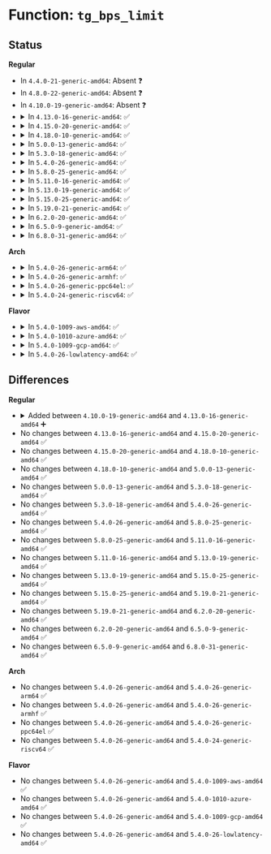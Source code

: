 # Function: <code>tg_bps_limit</code>

## Status
<b>Regular</b>
<ul>
<li>
In <code>4.4.0-21-generic-amd64</code>: Absent ❓
</li>
<li>
In <code>4.8.0-22-generic-amd64</code>: Absent ❓
</li>
<li>
In <code>4.10.0-19-generic-amd64</code>: Absent ❓
</li>
<li>
<details>
<summary>In <code>4.13.0-16-generic-amd64</code>: ✅</summary>

```c
uint64_t tg_bps_limit(struct throtl_grp * tg, int rw)
```

```json
{
  "name": "tg_bps_limit",
  "collision_type": "Unique Static",
  "inline_type": "No",
  "funcs": [
    {
      "addr": 18446744071583334048,
      "name": "tg_bps_limit",
      "external": false,
      "loc": "block/blk-throttle.c:294",
      "file": "block/blk-throttle.c",
      "inline": "seen, unknown",
      "caller_inline": [],
      "caller_func": [
        "block/blk-throttle.c:blk_throtl_bio",
        "block/blk-throttle.c:blk_throtl_bio",
        "block/blk-throttle.c:tg_conf_updated",
        "block/blk-throttle.c:tg_conf_updated",
        "block/blk-throttle.c:tg_conf_updated",
        "block/blk-throttle.c:tg_conf_updated",
        "block/blk-throttle.c:tg_may_dispatch",
        "block/blk-throttle.c:tg_may_dispatch",
        "block/blk-throttle.c:tg_may_dispatch",
        "block/blk-throttle.c:tg_update_has_rules"
      ]
    }
  ],
  "symbols": [
    {
      "addr": 18446744071583334048,
      "name": "tg_bps_limit",
      "section": ".text",
      "bind": "STB_LOCAL",
      "size": 274
    }
  ]
}
```
</details>
</li>
<li>
<details>
<summary>In <code>4.15.0-20-generic-amd64</code>: ✅</summary>

```c
uint64_t tg_bps_limit(struct throtl_grp * tg, int rw)
```

```json
{
  "name": "tg_bps_limit",
  "collision_type": "Unique Static",
  "inline_type": "No",
  "funcs": [
    {
      "addr": 18446744071583517344,
      "name": "tg_bps_limit",
      "external": false,
      "loc": "block/blk-throttle.c:295",
      "file": "block/blk-throttle.c",
      "inline": "seen, unknown",
      "caller_inline": [],
      "caller_func": [
        "block/blk-throttle.c:blk_throtl_bio",
        "block/blk-throttle.c:blk_throtl_bio",
        "block/blk-throttle.c:blk_throtl_bio",
        "block/blk-throttle.c:tg_conf_updated",
        "block/blk-throttle.c:tg_conf_updated",
        "block/blk-throttle.c:tg_conf_updated",
        "block/blk-throttle.c:tg_conf_updated",
        "block/blk-throttle.c:tg_dispatch_one_bio",
        "block/blk-throttle.c:tg_may_dispatch",
        "block/blk-throttle.c:tg_may_dispatch",
        "block/blk-throttle.c:tg_may_dispatch",
        "block/blk-throttle.c:tg_update_has_rules"
      ]
    }
  ],
  "symbols": [
    {
      "addr": 18446744071583517344,
      "name": "tg_bps_limit",
      "section": ".text",
      "bind": "STB_LOCAL",
      "size": 277
    }
  ]
}
```
</details>
</li>
<li>
<details>
<summary>In <code>4.18.0-10-generic-amd64</code>: ✅</summary>

```c
uint64_t tg_bps_limit(struct throtl_grp * tg, int rw)
```

```json
{
  "name": "tg_bps_limit",
  "collision_type": "Unique Static",
  "inline_type": "No",
  "funcs": [
    {
      "addr": 18446744071583731792,
      "name": "tg_bps_limit",
      "external": false,
      "loc": "block/blk-throttle.c:293",
      "file": "block/blk-throttle.c",
      "inline": "seen, unknown",
      "caller_inline": [],
      "caller_func": [
        "block/blk-throttle.c:blk_throtl_bio",
        "block/blk-throttle.c:blk_throtl_bio",
        "block/blk-throttle.c:blk_throtl_bio",
        "block/blk-throttle.c:tg_conf_updated",
        "block/blk-throttle.c:tg_conf_updated",
        "block/blk-throttle.c:tg_conf_updated",
        "block/blk-throttle.c:tg_conf_updated",
        "block/blk-throttle.c:tg_dispatch_one_bio",
        "block/blk-throttle.c:tg_may_dispatch",
        "block/blk-throttle.c:tg_may_dispatch",
        "block/blk-throttle.c:tg_may_dispatch",
        "block/blk-throttle.c:tg_update_has_rules"
      ]
    }
  ],
  "symbols": [
    {
      "addr": 18446744071583731792,
      "name": "tg_bps_limit",
      "section": ".text",
      "bind": "STB_LOCAL",
      "size": 286
    }
  ]
}
```
</details>
</li>
<li>
<details>
<summary>In <code>5.0.0-13-generic-amd64</code>: ✅</summary>

```c
uint64_t tg_bps_limit(struct throtl_grp * tg, int rw)
```

```json
{
  "name": "tg_bps_limit",
  "collision_type": "Unique Static",
  "inline_type": "No",
  "funcs": [
    {
      "addr": 18446744071583839440,
      "name": "tg_bps_limit",
      "external": false,
      "loc": "block/blk-throttle.c:292",
      "file": "block/blk-throttle.c",
      "inline": "seen, unknown",
      "caller_inline": [],
      "caller_func": [
        "block/blk-throttle.c:blk_throtl_bio",
        "block/blk-throttle.c:blk_throtl_bio",
        "block/blk-throttle.c:blk_throtl_bio",
        "block/blk-throttle.c:tg_conf_updated",
        "block/blk-throttle.c:tg_conf_updated",
        "block/blk-throttle.c:tg_conf_updated",
        "block/blk-throttle.c:tg_conf_updated",
        "block/blk-throttle.c:tg_dispatch_one_bio",
        "block/blk-throttle.c:tg_may_dispatch",
        "block/blk-throttle.c:tg_may_dispatch",
        "block/blk-throttle.c:tg_may_dispatch",
        "block/blk-throttle.c:tg_update_has_rules"
      ]
    }
  ],
  "symbols": [
    {
      "addr": 18446744071583839440,
      "name": "tg_bps_limit",
      "section": ".text",
      "bind": "STB_LOCAL",
      "size": 287
    }
  ]
}
```
</details>
</li>
<li>
<details>
<summary>In <code>5.3.0-18-generic-amd64</code>: ✅</summary>

```c
uint64_t tg_bps_limit(struct throtl_grp * tg, int rw)
```

```json
{
  "name": "tg_bps_limit",
  "collision_type": "Unique Static",
  "inline_type": "No",
  "funcs": [
    {
      "addr": 18446744071584030592,
      "name": "tg_bps_limit",
      "external": false,
      "loc": "block/blk-throttle.c:292",
      "file": "block/blk-throttle.c",
      "inline": "seen, unknown",
      "caller_inline": [],
      "caller_func": [
        "block/blk-throttle.c:blk_throtl_bio",
        "block/blk-throttle.c:blk_throtl_bio",
        "block/blk-throttle.c:blk_throtl_bio",
        "block/blk-throttle.c:tg_conf_updated",
        "block/blk-throttle.c:tg_conf_updated",
        "block/blk-throttle.c:tg_conf_updated",
        "block/blk-throttle.c:tg_conf_updated",
        "block/blk-throttle.c:tg_dispatch_one_bio",
        "block/blk-throttle.c:tg_may_dispatch",
        "block/blk-throttle.c:tg_may_dispatch",
        "block/blk-throttle.c:tg_may_dispatch",
        "block/blk-throttle.c:tg_update_has_rules"
      ]
    }
  ],
  "symbols": [
    {
      "addr": 18446744071584030592,
      "name": "tg_bps_limit",
      "section": ".text",
      "bind": "STB_LOCAL",
      "size": 291
    }
  ]
}
```
</details>
</li>
<li>
<details>
<summary>In <code>5.4.0-26-generic-amd64</code>: ✅</summary>

```c
uint64_t tg_bps_limit(struct throtl_grp * tg, int rw)
```

```json
{
  "name": "tg_bps_limit",
  "collision_type": "Unique Static",
  "inline_type": "No",
  "funcs": [
    {
      "addr": 18446744071584134384,
      "name": "tg_bps_limit",
      "external": false,
      "loc": "block/blk-throttle.c:292",
      "file": "block/blk-throttle.c",
      "inline": "seen, unknown",
      "caller_inline": [],
      "caller_func": [
        "block/blk-throttle.c:blk_throtl_bio",
        "block/blk-throttle.c:blk_throtl_bio",
        "block/blk-throttle.c:blk_throtl_bio",
        "block/blk-throttle.c:tg_conf_updated",
        "block/blk-throttle.c:tg_conf_updated",
        "block/blk-throttle.c:tg_conf_updated",
        "block/blk-throttle.c:tg_conf_updated",
        "block/blk-throttle.c:tg_dispatch_one_bio",
        "block/blk-throttle.c:tg_may_dispatch",
        "block/blk-throttle.c:tg_may_dispatch",
        "block/blk-throttle.c:tg_may_dispatch",
        "block/blk-throttle.c:tg_update_has_rules"
      ]
    }
  ],
  "symbols": [
    {
      "addr": 18446744071584134384,
      "name": "tg_bps_limit",
      "section": ".text",
      "bind": "STB_LOCAL",
      "size": 291
    }
  ]
}
```
</details>
</li>
<li>
<details>
<summary>In <code>5.8.0-25-generic-amd64</code>: ✅</summary>

```c
uint64_t tg_bps_limit(struct throtl_grp * tg, int rw)
```

```json
{
  "name": "tg_bps_limit",
  "collision_type": "Unique Static",
  "inline_type": "No",
  "funcs": [
    {
      "addr": 18446744071584537184,
      "name": "tg_bps_limit",
      "external": false,
      "loc": "block/blk-throttle.c:296",
      "file": "block/blk-throttle.c",
      "inline": "seen, unknown",
      "caller_inline": [],
      "caller_func": [
        "block/blk-throttle.c:blk_throtl_bio",
        "block/blk-throttle.c:blk_throtl_bio",
        "block/blk-throttle.c:tg_conf_updated",
        "block/blk-throttle.c:tg_conf_updated",
        "block/blk-throttle.c:tg_conf_updated",
        "block/blk-throttle.c:tg_conf_updated",
        "block/blk-throttle.c:tg_may_dispatch",
        "block/blk-throttle.c:tg_may_dispatch",
        "block/blk-throttle.c:tg_may_dispatch",
        "block/blk-throttle.c:throtl_trim_slice",
        "block/blk-throttle.c:tg_update_has_rules"
      ]
    }
  ],
  "symbols": [
    {
      "addr": 18446744071584537184,
      "name": "tg_bps_limit",
      "section": ".text",
      "bind": "STB_LOCAL",
      "size": 291
    }
  ]
}
```
</details>
</li>
<li>
<details>
<summary>In <code>5.11.0-16-generic-amd64</code>: ✅</summary>

```c
uint64_t tg_bps_limit(struct throtl_grp * tg, int rw)
```

```json
{
  "name": "tg_bps_limit",
  "collision_type": "Unique Static",
  "inline_type": "No",
  "funcs": [
    {
      "addr": 18446744071584645008,
      "name": "tg_bps_limit",
      "external": false,
      "loc": "block/blk-throttle.c:296",
      "file": "block/blk-throttle.c",
      "inline": "seen, unknown",
      "caller_inline": [],
      "caller_func": [
        "block/blk-throttle.c:blk_throtl_bio",
        "block/blk-throttle.c:blk_throtl_bio",
        "block/blk-throttle.c:tg_conf_updated",
        "block/blk-throttle.c:tg_conf_updated",
        "block/blk-throttle.c:tg_conf_updated",
        "block/blk-throttle.c:tg_conf_updated",
        "block/blk-throttle.c:tg_may_dispatch",
        "block/blk-throttle.c:throtl_trim_slice",
        "block/blk-throttle.c:tg_update_has_rules"
      ]
    }
  ],
  "symbols": [
    {
      "addr": 18446744071584645008,
      "name": "tg_bps_limit",
      "section": ".text",
      "bind": "STB_LOCAL",
      "size": 291
    }
  ]
}
```
</details>
</li>
<li>
<details>
<summary>In <code>5.13.0-19-generic-amd64</code>: ✅</summary>

```c
uint64_t tg_bps_limit(struct throtl_grp * tg, int rw)
```

```json
{
  "name": "tg_bps_limit",
  "collision_type": "Unique Static",
  "inline_type": "No",
  "funcs": [
    {
      "addr": 18446744071584673248,
      "name": "tg_bps_limit",
      "external": false,
      "loc": "block/blk-throttle.c:296",
      "file": "block/blk-throttle.c",
      "inline": "seen, unknown",
      "caller_inline": [],
      "caller_func": [
        "block/blk-throttle.c:blk_throtl_bio",
        "block/blk-throttle.c:blk_throtl_bio",
        "block/blk-throttle.c:tg_conf_updated",
        "block/blk-throttle.c:tg_conf_updated",
        "block/blk-throttle.c:tg_conf_updated",
        "block/blk-throttle.c:tg_conf_updated",
        "block/blk-throttle.c:tg_may_dispatch",
        "block/blk-throttle.c:throtl_trim_slice",
        "block/blk-throttle.c:tg_update_has_rules"
      ]
    }
  ],
  "symbols": [
    {
      "addr": 18446744071584673248,
      "name": "tg_bps_limit",
      "section": ".text",
      "bind": "STB_LOCAL",
      "size": 309
    }
  ]
}
```
</details>
</li>
<li>
<details>
<summary>In <code>5.15.0-25-generic-amd64</code>: ✅</summary>

```c
uint64_t tg_bps_limit(struct throtl_grp * tg, int rw)
```

```json
{
  "name": "tg_bps_limit",
  "collision_type": "Unique Static",
  "inline_type": "No",
  "funcs": [
    {
      "addr": 18446744071585091136,
      "name": "tg_bps_limit",
      "external": false,
      "loc": "block/blk-throttle.c:299",
      "file": "block/blk-throttle.c",
      "inline": "seen, unknown",
      "caller_inline": [],
      "caller_func": [
        "block/blk-throttle.c:blk_throtl_bio",
        "block/blk-throttle.c:blk_throtl_bio",
        "block/blk-throttle.c:tg_conf_updated",
        "block/blk-throttle.c:tg_conf_updated",
        "block/blk-throttle.c:tg_conf_updated",
        "block/blk-throttle.c:tg_conf_updated",
        "block/blk-throttle.c:tg_may_dispatch",
        "block/blk-throttle.c:throtl_trim_slice",
        "block/blk-throttle.c:tg_update_has_rules"
      ]
    }
  ],
  "symbols": [
    {
      "addr": 18446744071585091136,
      "name": "tg_bps_limit",
      "section": ".text",
      "bind": "STB_LOCAL",
      "size": 598
    }
  ]
}
```
</details>
</li>
<li>
<details>
<summary>In <code>5.19.0-21-generic-amd64</code>: ✅</summary>

```c
uint64_t tg_bps_limit(struct throtl_grp * tg, int rw)
```

```json
{
  "name": "tg_bps_limit",
  "collision_type": "Unique Static",
  "inline_type": "No",
  "funcs": [
    {
      "addr": 18446744071585821728,
      "name": "tg_bps_limit",
      "external": false,
      "loc": "block/blk-throttle.c:147",
      "file": "block/blk-throttle.c",
      "inline": "seen, unknown",
      "caller_inline": [],
      "caller_func": [
        "block/blk-throttle.c:__blk_throtl_bio",
        "block/blk-throttle.c:__blk_throtl_bio",
        "block/blk-throttle.c:tg_conf_updated",
        "block/blk-throttle.c:tg_conf_updated",
        "block/blk-throttle.c:tg_conf_updated",
        "block/blk-throttle.c:tg_conf_updated",
        "block/blk-throttle.c:tg_may_dispatch",
        "block/blk-throttle.c:throtl_trim_slice",
        "block/blk-throttle.c:tg_update_has_rules"
      ]
    }
  ],
  "symbols": [
    {
      "addr": 18446744071585821728,
      "name": "tg_bps_limit",
      "section": ".text",
      "bind": "STB_LOCAL",
      "size": 630
    }
  ]
}
```
</details>
</li>
<li>
<details>
<summary>In <code>6.2.0-20-generic-amd64</code>: ✅</summary>

```c
uint64_t tg_bps_limit(struct throtl_grp * tg, int rw)
```

```json
{
  "name": "tg_bps_limit",
  "collision_type": "Unique Static",
  "inline_type": "No",
  "funcs": [
    {
      "addr": 18446744071586603824,
      "name": "tg_bps_limit",
      "external": false,
      "loc": "block/blk-throttle.c:147",
      "file": "block/blk-throttle.c",
      "inline": "seen, unknown",
      "caller_inline": [],
      "caller_func": [
        "block/blk-throttle.c:__blk_throtl_bio",
        "block/blk-throttle.c:__blk_throtl_bio",
        "block/blk-throttle.c:tg_conf_updated",
        "block/blk-throttle.c:tg_conf_updated",
        "block/blk-throttle.c:tg_conf_updated",
        "block/blk-throttle.c:tg_conf_updated",
        "block/blk-throttle.c:tg_may_dispatch",
        "block/blk-throttle.c:__tg_update_carryover",
        "block/blk-throttle.c:throtl_trim_slice",
        "block/blk-throttle.c:tg_update_has_rules"
      ]
    }
  ],
  "symbols": [
    {
      "addr": 18446744071586603824,
      "name": "tg_bps_limit",
      "section": ".text",
      "bind": "STB_LOCAL",
      "size": 630
    }
  ]
}
```
</details>
</li>
<li>
<details>
<summary>In <code>6.5.0-9-generic-amd64</code>: ✅</summary>

```c
uint64_t tg_bps_limit(struct throtl_grp * tg, int rw)
```

```json
{
  "name": "tg_bps_limit",
  "collision_type": "Unique Static",
  "inline_type": "No",
  "funcs": [
    {
      "addr": 18446744071586862080,
      "name": "tg_bps_limit",
      "external": false,
      "loc": "block/blk-throttle.c:147",
      "file": "block/blk-throttle.c",
      "inline": "seen, unknown",
      "caller_inline": [],
      "caller_func": [
        "block/blk-throttle.c:__blk_throtl_bio",
        "block/blk-throttle.c:__blk_throtl_bio",
        "block/blk-throttle.c:tg_conf_updated",
        "block/blk-throttle.c:tg_conf_updated",
        "block/blk-throttle.c:tg_conf_updated",
        "block/blk-throttle.c:tg_conf_updated",
        "block/blk-throttle.c:tg_may_dispatch",
        "block/blk-throttle.c:__tg_update_carryover",
        "block/blk-throttle.c:throtl_trim_slice",
        "block/blk-throttle.c:tg_update_has_rules"
      ]
    }
  ],
  "symbols": [
    {
      "addr": 18446744071586862080,
      "name": "tg_bps_limit",
      "section": ".text",
      "bind": "STB_LOCAL",
      "size": 630
    }
  ]
}
```
</details>
</li>
<li>
<details>
<summary>In <code>6.8.0-31-generic-amd64</code>: ✅</summary>

```c
uint64_t tg_bps_limit(struct throtl_grp * tg, int rw)
```

```json
{
  "name": "tg_bps_limit",
  "collision_type": "Unique Static",
  "inline_type": "No",
  "funcs": [
    {
      "addr": 18446744071587139536,
      "name": "tg_bps_limit",
      "external": false,
      "loc": "block/blk-throttle.c:147",
      "file": "block/blk-throttle.c",
      "inline": "seen, unknown",
      "caller_inline": [],
      "caller_func": [
        "block/blk-throttle.c:__blk_throtl_bio",
        "block/blk-throttle.c:__blk_throtl_bio",
        "block/blk-throttle.c:tg_conf_updated",
        "block/blk-throttle.c:tg_conf_updated",
        "block/blk-throttle.c:tg_conf_updated",
        "block/blk-throttle.c:tg_conf_updated",
        "block/blk-throttle.c:tg_may_dispatch",
        "block/blk-throttle.c:__tg_update_carryover",
        "block/blk-throttle.c:throtl_trim_slice",
        "block/blk-throttle.c:tg_update_has_rules"
      ]
    }
  ],
  "symbols": [
    {
      "addr": 18446744071587139536,
      "name": "tg_bps_limit",
      "section": ".text",
      "bind": "STB_LOCAL",
      "size": 630
    }
  ]
}
```
</details>
</li>
</ul>
<b>Arch</b>
<ul>
<li>
<details>
<summary>In <code>5.4.0-26-generic-arm64</code>: ✅</summary>

```c
uint64_t tg_bps_limit(struct throtl_grp * tg, int rw)
```

```json
{
  "name": "tg_bps_limit",
  "collision_type": "Unique Static",
  "inline_type": "No",
  "funcs": [
    {
      "addr": 18446603336495985120,
      "name": "tg_bps_limit",
      "external": false,
      "loc": "block/blk-throttle.c:292",
      "file": "block/blk-throttle.c",
      "inline": "seen, unknown",
      "caller_inline": [],
      "caller_func": [
        "block/blk-throttle.c:blk_throtl_bio",
        "block/blk-throttle.c:blk_throtl_bio",
        "block/blk-throttle.c:blk_throtl_bio",
        "block/blk-throttle.c:tg_conf_updated",
        "block/blk-throttle.c:tg_conf_updated",
        "block/blk-throttle.c:tg_conf_updated",
        "block/blk-throttle.c:tg_conf_updated",
        "block/blk-throttle.c:tg_dispatch_one_bio",
        "block/blk-throttle.c:tg_may_dispatch",
        "block/blk-throttle.c:tg_may_dispatch",
        "block/blk-throttle.c:tg_may_dispatch",
        "block/blk-throttle.c:tg_update_has_rules"
      ]
    }
  ],
  "symbols": [
    {
      "addr": 18446603336495985120,
      "name": "tg_bps_limit",
      "section": ".text",
      "bind": "STB_LOCAL",
      "size": 288
    }
  ]
}
```
</details>
</li>
<li>
<details>
<summary>In <code>5.4.0-26-generic-armhf</code>: ✅</summary>

```c
uint64_t tg_bps_limit(struct throtl_grp * tg, int rw)
```

```json
{
  "name": "tg_bps_limit",
  "collision_type": "Unique Static",
  "inline_type": "No",
  "funcs": [
    {
      "addr": 3229324868,
      "name": "tg_bps_limit",
      "external": false,
      "loc": "block/blk-throttle.c:292",
      "file": "block/blk-throttle.c",
      "inline": "seen, unknown",
      "caller_inline": [],
      "caller_func": [
        "block/blk-throttle.c:blk_throtl_bio",
        "block/blk-throttle.c:blk_throtl_bio",
        "block/blk-throttle.c:blk_throtl_bio",
        "block/blk-throttle.c:tg_conf_updated",
        "block/blk-throttle.c:tg_conf_updated",
        "block/blk-throttle.c:tg_conf_updated",
        "block/blk-throttle.c:tg_conf_updated",
        "block/blk-throttle.c:tg_dispatch_one_bio",
        "block/blk-throttle.c:tg_may_dispatch",
        "block/blk-throttle.c:tg_may_dispatch",
        "block/blk-throttle.c:tg_may_dispatch",
        "block/blk-throttle.c:tg_update_has_rules"
      ]
    }
  ],
  "symbols": [
    {
      "addr": 3229324868,
      "name": "tg_bps_limit",
      "section": ".text",
      "bind": "STB_LOCAL",
      "size": 332
    }
  ]
}
```
</details>
</li>
<li>
<details>
<summary>In <code>5.4.0-26-generic-ppc64el</code>: ✅</summary>

```c
uint64_t tg_bps_limit(struct throtl_grp * tg, int rw)
```

```json
{
  "name": "tg_bps_limit",
  "collision_type": "Unique Static",
  "inline_type": "No",
  "funcs": [
    {
      "addr": 13835058055290209440,
      "name": "tg_bps_limit",
      "external": false,
      "loc": "block/blk-throttle.c:292",
      "file": "block/blk-throttle.c",
      "inline": "seen, unknown",
      "caller_inline": [],
      "caller_func": [
        "block/blk-throttle.c:blk_throtl_bio",
        "block/blk-throttle.c:blk_throtl_bio",
        "block/blk-throttle.c:blk_throtl_bio",
        "block/blk-throttle.c:tg_conf_updated",
        "block/blk-throttle.c:tg_conf_updated",
        "block/blk-throttle.c:tg_conf_updated",
        "block/blk-throttle.c:tg_conf_updated",
        "block/blk-throttle.c:tg_dispatch_one_bio",
        "block/blk-throttle.c:tg_may_dispatch",
        "block/blk-throttle.c:tg_may_dispatch",
        "block/blk-throttle.c:tg_may_dispatch",
        "block/blk-throttle.c:tg_update_has_rules"
      ]
    }
  ],
  "symbols": [
    {
      "addr": 13835058055290209440,
      "name": "tg_bps_limit",
      "section": ".text",
      "bind": "STB_LOCAL",
      "size": 328
    }
  ]
}
```
</details>
</li>
<li>
<details>
<summary>In <code>5.4.0-24-generic-riscv64</code>: ✅</summary>

```c
uint64_t tg_bps_limit(struct throtl_grp * tg, int rw)
```

```json
{
  "name": "tg_bps_limit",
  "collision_type": "Unique Static",
  "inline_type": "No",
  "funcs": [
    {
      "addr": 18446743936275083518,
      "name": "tg_bps_limit",
      "external": false,
      "loc": "block/blk-throttle.c:292",
      "file": "block/blk-throttle.c",
      "inline": "seen, unknown",
      "caller_inline": [],
      "caller_func": [
        "block/blk-throttle.c:blk_throtl_bio",
        "block/blk-throttle.c:blk_throtl_bio",
        "block/blk-throttle.c:blk_throtl_bio",
        "block/blk-throttle.c:tg_conf_updated",
        "block/blk-throttle.c:tg_conf_updated",
        "block/blk-throttle.c:tg_conf_updated",
        "block/blk-throttle.c:tg_conf_updated",
        "block/blk-throttle.c:tg_dispatch_one_bio",
        "block/blk-throttle.c:tg_may_dispatch",
        "block/blk-throttle.c:tg_may_dispatch",
        "block/blk-throttle.c:tg_may_dispatch",
        "block/blk-throttle.c:tg_update_has_rules"
      ]
    }
  ],
  "symbols": [
    {
      "addr": 18446743936275083518,
      "name": "tg_bps_limit",
      "section": ".text",
      "bind": "STB_LOCAL",
      "size": 254
    }
  ]
}
```
</details>
</li>
</ul>
<b>Flavor</b>
<ul>
<li>
<details>
<summary>In <code>5.4.0-1009-aws-amd64</code>: ✅</summary>

```c
uint64_t tg_bps_limit(struct throtl_grp * tg, int rw)
```

```json
{
  "name": "tg_bps_limit",
  "collision_type": "Unique Static",
  "inline_type": "No",
  "funcs": [
    {
      "addr": 18446744071584103120,
      "name": "tg_bps_limit",
      "external": false,
      "loc": "block/blk-throttle.c:292",
      "file": "block/blk-throttle.c",
      "inline": "seen, unknown",
      "caller_inline": [],
      "caller_func": [
        "block/blk-throttle.c:blk_throtl_bio",
        "block/blk-throttle.c:blk_throtl_bio",
        "block/blk-throttle.c:blk_throtl_bio",
        "block/blk-throttle.c:tg_conf_updated",
        "block/blk-throttle.c:tg_conf_updated",
        "block/blk-throttle.c:tg_conf_updated",
        "block/blk-throttle.c:tg_conf_updated",
        "block/blk-throttle.c:tg_dispatch_one_bio",
        "block/blk-throttle.c:tg_may_dispatch",
        "block/blk-throttle.c:tg_may_dispatch",
        "block/blk-throttle.c:tg_may_dispatch",
        "block/blk-throttle.c:tg_update_has_rules"
      ]
    }
  ],
  "symbols": [
    {
      "addr": 18446744071584103120,
      "name": "tg_bps_limit",
      "section": ".text",
      "bind": "STB_LOCAL",
      "size": 291
    }
  ]
}
```
</details>
</li>
<li>
<details>
<summary>In <code>5.4.0-1010-azure-amd64</code>: ✅</summary>

```c
uint64_t tg_bps_limit(struct throtl_grp * tg, int rw)
```

```json
{
  "name": "tg_bps_limit",
  "collision_type": "Unique Static",
  "inline_type": "No",
  "funcs": [
    {
      "addr": 18446744071584038800,
      "name": "tg_bps_limit",
      "external": false,
      "loc": "block/blk-throttle.c:292",
      "file": "block/blk-throttle.c",
      "inline": "seen, unknown",
      "caller_inline": [],
      "caller_func": [
        "block/blk-throttle.c:blk_throtl_bio",
        "block/blk-throttle.c:blk_throtl_bio",
        "block/blk-throttle.c:blk_throtl_bio",
        "block/blk-throttle.c:tg_conf_updated",
        "block/blk-throttle.c:tg_conf_updated",
        "block/blk-throttle.c:tg_conf_updated",
        "block/blk-throttle.c:tg_conf_updated",
        "block/blk-throttle.c:tg_dispatch_one_bio",
        "block/blk-throttle.c:tg_may_dispatch",
        "block/blk-throttle.c:tg_may_dispatch",
        "block/blk-throttle.c:tg_may_dispatch",
        "block/blk-throttle.c:tg_update_has_rules"
      ]
    }
  ],
  "symbols": [
    {
      "addr": 18446744071584038800,
      "name": "tg_bps_limit",
      "section": ".text",
      "bind": "STB_LOCAL",
      "size": 291
    }
  ]
}
```
</details>
</li>
<li>
<details>
<summary>In <code>5.4.0-1009-gcp-amd64</code>: ✅</summary>

```c
uint64_t tg_bps_limit(struct throtl_grp * tg, int rw)
```

```json
{
  "name": "tg_bps_limit",
  "collision_type": "Unique Static",
  "inline_type": "No",
  "funcs": [
    {
      "addr": 18446744071584086880,
      "name": "tg_bps_limit",
      "external": false,
      "loc": "block/blk-throttle.c:292",
      "file": "block/blk-throttle.c",
      "inline": "seen, unknown",
      "caller_inline": [],
      "caller_func": [
        "block/blk-throttle.c:blk_throtl_bio",
        "block/blk-throttle.c:blk_throtl_bio",
        "block/blk-throttle.c:blk_throtl_bio",
        "block/blk-throttle.c:tg_conf_updated",
        "block/blk-throttle.c:tg_conf_updated",
        "block/blk-throttle.c:tg_conf_updated",
        "block/blk-throttle.c:tg_conf_updated",
        "block/blk-throttle.c:tg_dispatch_one_bio",
        "block/blk-throttle.c:tg_may_dispatch",
        "block/blk-throttle.c:tg_may_dispatch",
        "block/blk-throttle.c:tg_may_dispatch",
        "block/blk-throttle.c:tg_update_has_rules"
      ]
    }
  ],
  "symbols": [
    {
      "addr": 18446744071584086880,
      "name": "tg_bps_limit",
      "section": ".text",
      "bind": "STB_LOCAL",
      "size": 291
    }
  ]
}
```
</details>
</li>
<li>
<details>
<summary>In <code>5.4.0-26-lowlatency-amd64</code>: ✅</summary>

```c
uint64_t tg_bps_limit(struct throtl_grp * tg, int rw)
```

```json
{
  "name": "tg_bps_limit",
  "collision_type": "Unique Static",
  "inline_type": "No",
  "funcs": [
    {
      "addr": 18446744071584189744,
      "name": "tg_bps_limit",
      "external": false,
      "loc": "block/blk-throttle.c:292",
      "file": "block/blk-throttle.c",
      "inline": "seen, unknown",
      "caller_inline": [],
      "caller_func": [
        "block/blk-throttle.c:blk_throtl_bio",
        "block/blk-throttle.c:blk_throtl_bio",
        "block/blk-throttle.c:blk_throtl_bio",
        "block/blk-throttle.c:tg_conf_updated",
        "block/blk-throttle.c:tg_conf_updated",
        "block/blk-throttle.c:tg_conf_updated",
        "block/blk-throttle.c:tg_conf_updated",
        "block/blk-throttle.c:tg_dispatch_one_bio",
        "block/blk-throttle.c:tg_may_dispatch",
        "block/blk-throttle.c:tg_may_dispatch",
        "block/blk-throttle.c:tg_may_dispatch",
        "block/blk-throttle.c:tg_update_has_rules"
      ]
    }
  ],
  "symbols": [
    {
      "addr": 18446744071584189744,
      "name": "tg_bps_limit",
      "section": ".text",
      "bind": "STB_LOCAL",
      "size": 291
    }
  ]
}
```
</details>
</li>
</ul>

## Differences
<b>Regular</b>
<ul>
<li>
<details>
<summary>Added between <code>4.10.0-19-generic-amd64</code> and <code>4.13.0-16-generic-amd64</code> ➕</summary>

```c
uint64_t tg_bps_limit(struct throtl_grp * tg, int rw)
```
</details>
</li>
<li>
No changes between <code>4.13.0-16-generic-amd64</code> and <code>4.15.0-20-generic-amd64</code> ✅
</li>
<li>
No changes between <code>4.15.0-20-generic-amd64</code> and <code>4.18.0-10-generic-amd64</code> ✅
</li>
<li>
No changes between <code>4.18.0-10-generic-amd64</code> and <code>5.0.0-13-generic-amd64</code> ✅
</li>
<li>
No changes between <code>5.0.0-13-generic-amd64</code> and <code>5.3.0-18-generic-amd64</code> ✅
</li>
<li>
No changes between <code>5.3.0-18-generic-amd64</code> and <code>5.4.0-26-generic-amd64</code> ✅
</li>
<li>
No changes between <code>5.4.0-26-generic-amd64</code> and <code>5.8.0-25-generic-amd64</code> ✅
</li>
<li>
No changes between <code>5.8.0-25-generic-amd64</code> and <code>5.11.0-16-generic-amd64</code> ✅
</li>
<li>
No changes between <code>5.11.0-16-generic-amd64</code> and <code>5.13.0-19-generic-amd64</code> ✅
</li>
<li>
No changes between <code>5.13.0-19-generic-amd64</code> and <code>5.15.0-25-generic-amd64</code> ✅
</li>
<li>
No changes between <code>5.15.0-25-generic-amd64</code> and <code>5.19.0-21-generic-amd64</code> ✅
</li>
<li>
No changes between <code>5.19.0-21-generic-amd64</code> and <code>6.2.0-20-generic-amd64</code> ✅
</li>
<li>
No changes between <code>6.2.0-20-generic-amd64</code> and <code>6.5.0-9-generic-amd64</code> ✅
</li>
<li>
No changes between <code>6.5.0-9-generic-amd64</code> and <code>6.8.0-31-generic-amd64</code> ✅
</li>
</ul>
<b>Arch</b>
<ul>
<li>
No changes between <code>5.4.0-26-generic-amd64</code> and <code>5.4.0-26-generic-arm64</code> ✅
</li>
<li>
No changes between <code>5.4.0-26-generic-amd64</code> and <code>5.4.0-26-generic-armhf</code> ✅
</li>
<li>
No changes between <code>5.4.0-26-generic-amd64</code> and <code>5.4.0-26-generic-ppc64el</code> ✅
</li>
<li>
No changes between <code>5.4.0-26-generic-amd64</code> and <code>5.4.0-24-generic-riscv64</code> ✅
</li>
</ul>
<b>Flavor</b>
<ul>
<li>
No changes between <code>5.4.0-26-generic-amd64</code> and <code>5.4.0-1009-aws-amd64</code> ✅
</li>
<li>
No changes between <code>5.4.0-26-generic-amd64</code> and <code>5.4.0-1010-azure-amd64</code> ✅
</li>
<li>
No changes between <code>5.4.0-26-generic-amd64</code> and <code>5.4.0-1009-gcp-amd64</code> ✅
</li>
<li>
No changes between <code>5.4.0-26-generic-amd64</code> and <code>5.4.0-26-lowlatency-amd64</code> ✅
</li>
</ul>
